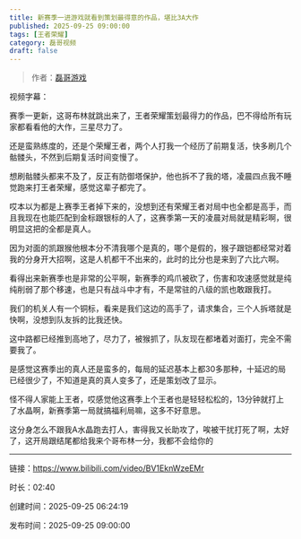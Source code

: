 ```yaml
---
title: 新赛季一进游戏就看到策划最得意的作品，堪比3A大作
published: 2025-09-25 09:00:00
tags: [王者荣耀]
category: 磊哥视频
draft: false
---
```



> 作者：[磊哥游戏](https://space.bilibili.com/268941858?spm_id_from=333.788.upinfo.head.click)

视频字幕：

赛季一更新，这哥布林就跳出来了，王者荣耀策划最得力的作品，巴不得给所有玩家都看看他的大作，三星尽力了。

还是蛮熟练度的，还是个荣耀王者，两个人打我一个经历了前期复活，快多刷几个骷髅头，不然到后期复活时间变慢了。

想刷骷髅头都来不及了，反正有防御塔保护，他也拆不了我的塔，凌晨四点我不睡觉跑来打王者荣耀，感觉这辈子都完了。

哎本以为都是上赛季王者掉下来的，没想到还有荣耀王者对局中也全都是高手，而且我现在也能匹配到金标跟银标的人了，这赛季第一天的凌晨对局就是精彩啊，很明显这把的全都是真人。

因为对面的凯跟猴他根本分不清我哪个是真的，哪个是假的，猴子跟铠都经常对着我的分身开大招啊，这是人机都干不出来的，此时的比分也是来到了六比六啊。

看得出来新赛季也是非常的公平啊，新赛季的鸡爪被砍了，伤害和攻速感觉就是纯纯削弱了那个移速，也是只有战斗中才有，不是常驻的八级的凯也敢跟我打。

我们的机关人有一个铜标，看来是我们这边的高手了，请求集合，三个人拆塔就是快啊，没想到队友拆的比我还快。

这中路都已经推到高地了，尽力了，被猴抓了，队友现在都堵着对面打，完全不需要我了。

是感觉这赛季出的真人还是蛮多的，每局的延迟基本上都30多那种，十延迟的局已经很少了，不知道是真的真人变多了，还是策划改了显示。

怪不得人家能上王者，哎感觉他这赛季上个王者也是轻轻松松的，13分钟就打上了水晶啊，新赛季第一局就搞福利局嘛，这多不好意思。

这分身怎么不跟我A水晶跑去打人，害得我又长助攻了，唉被干扰打死了啊，太好了，这开局跟结尾都给我来个哥布林一分，我都不会给你的

---


链接：https://www.bilibili.com/video/BV1EknWzeEMr



时长：02:40

创建时间：2025-09-25 06:24:19

发布时间：2025-09-25 09:00:00
